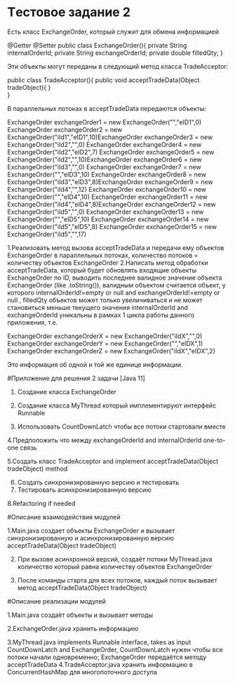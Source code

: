 # Tестовое задание 2
Есть класс ExchangeOrder, который служит для обмена информацией

@Getter
@Setter
public class ExchangeOrder(){
private String internalOrderId;
private String exchangeOrderId;
private double filledQty;
}

Эти объекты могут переданы в следующий метод класса TradeAcceptor:

public class TradeAcceptor(){              public void acceptTradeData(Object tradeObject){             }                            
}

В параллельных потоках в acceptTradeData передаются объекты:

ExchangeOrder exchangeOrder1 = new ExchangeOrder("","eID1",0)
ExchangeOrder exchangeOrder2 = new ExchangeOrder("iId1","eID1",10)ExchangeOrder exchangeOrder3 = new ExchangeOrder("iId2","",0)
ExchangeOrder exchangeOrder4 = new ExchangeOrder("iId2","eID2",7)
ExchangeOrder exchangeOrder5 = new ExchangeOrder("iId2","",10)ExchangeOrder exchangeOrder6 = new ExchangeOrder("iId3","",0)
ExchangeOrder exchangeOrder7 = new ExchangeOrder("","eID3",10)
ExchangeOrder exchangeOrder8 = new ExchangeOrder("iId3","eID3",8)ExchangeOrder exchangeOrder9 = new ExchangeOrder("iId4","",12)
ExchangeOrder exchangeOrder10 = new ExchangeOrder("","eID4",10)
ExchangeOrder exchangeOrder11 = new ExchangeOrder("iId4","eID4",8)ExchangeOrder exchangeOrder12 = new ExchangeOrder("iId5","",0)
ExchangeOrder exchangeOrder13 = new ExchangeOrder("","eID5",10)
ExchangeOrder exchangeOrder14 = new ExchangeOrder("iId5","eID5",8)
ExchangeOrder exchangeOrder15 = new ExchangeOrder("iId5","",17)

1.Реализовать метод вызова acceptTradeData и передачи ему объектов ExchangeOrder в параллельных потоках, количество потоков = количеству объектов ExchangeOrder
2.Написать метод обработки acceptTradeData, который будет обновлять входящие объекты ExchangeOrder по ID, выводить последнее валидное значение  объекта ExchangeOrder (like .toString()), валидным объектом считается объект, у которого
internalOrderId!=empty or null and exchangeOrderId!=empty or null , filledQty объектов может только увеличиваться и не может становиться меньше текущего значения
internalOrderId and exchangeOrderId уникальны в рамках 1 цикла работы данного приложения,
т.е.

ExchangeOrder exchangeOrderX = new ExchangeOrder("iIdX","",0)
ExchangeOrder exchangeOrderY = new ExchangeOrder("","eIDX",1)
ExchangeOrder exchangeOrderZ = new ExchangeOrder("iIdX","eIDX",2)

Это информация об одной и той же единице информации.

#Приложение для решения 2 задачи [Java 11]

1. Создание класса ExchangeOrder

2. Создание класса MyThread который имплементируют интерфейс Runnable

3. Использовать CountDownLatch чтобы все потоки стартовали вместе

4.Предположить что между exchangeOrderId and internalOrderId one-to-one связь

5.Создать класс TradeAcceptor and implement acceptTradeData(Object tradeObject) method

6. Создать синхронизированную версию и тестировать
7. Тестировать асинхронизированную версию

8.Refactoring if needed


#Описание взаимодействия модулей

1.Main.java создает объекты ExchangeOrder и вызывает синхронизированную и асинхронизированную версию acceptTradeData(Object tradeObject)

2. При вызове асинхронной версий, создаёт потоки MyThread.java количество который равна количеству объектов ExchangeOrder

3. После команды старта для всех потоков, каждый поток вызывает метод acceptTradeData(Object tradeObject)


#Описание реализации модулей

1.Main.java создаёт объекты и вызывает методы

2.ExchangeOrder.java хранить информацию

3.MyThread.java implements Runnable interface, takes as input CountDownLatch and ExchangeOrder,
CountDownLatch нужен чтобы все потоки начали одновременно; ExchangeOrder передаётся методу acceptTradeData
4.TradeAcceptor.java хранить информацию в ConcurrentHashMap для многопоточного доступа


